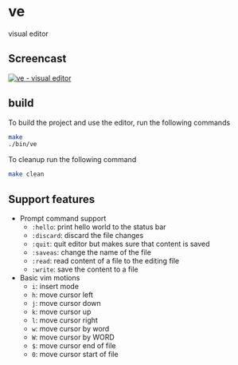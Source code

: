 # ve

visual editor

## Screencast

[![ve - visual editor](https://asciinema.org/a/01wmdIAdei7wRfH3JXJrC53YC.svg)](https://asciinema.org/a/01wmdIAdei7wRfH3JXJrC53YC)

## build

To build the project and use the editor, run the following commands

```sh
make
./bin/ve
```

To cleanup run the following command

```sh
make clean
```

## Support features

- Prompt command support
	- `:hello`: print hello world to the status bar
	- `:discard`: discard the file changes
	- `:quit`: quit editor but makes sure that content is saved
	- `:saveas`: change the name of the file
	- `:read`: read content of a file to the editing file
	- `:write`: save the content to a file
- Basic vim motions
	- `i`: insert mode
	- `h`: move cursor left
	- `j`: move cursor down
	- `k`: move cursor up
	- `l`: move cursor right
	- `w`: move cursor by word
	- `W`: move cursor by WORD
	- `$`: move cursor end of file
	- `0`: move cursor start of file
